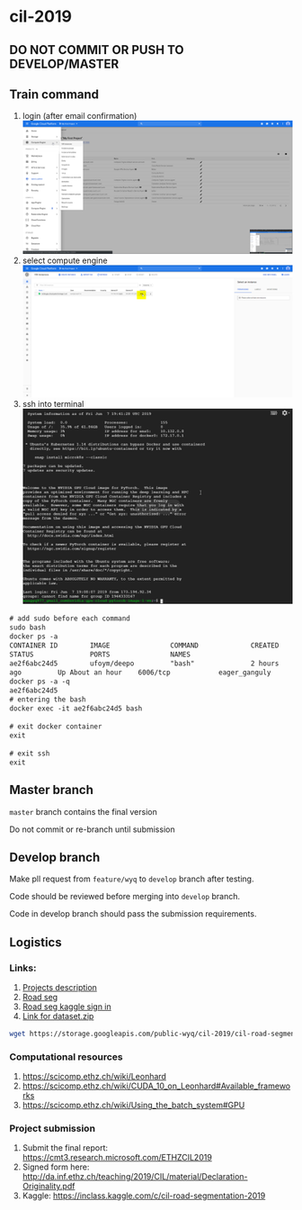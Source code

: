 # cil-2019

## __DO NOT COMMIT OR PUSH TO DEVELOP/MASTER__

## Train command

1. login (after email confirmation) ![login](gcp-login.png)
2. select compute engine ![gcp-gce](gcp-gce.png)
3. ssh into terminal ![gce-ssh](gce-ssh.png)


```shell
# add sudo before each command
sudo bash
docker ps -a 
CONTAINER ID        IMAGE               COMMAND             CREATED             STATUS              PORTS               NAMES
ae2f6abc24d5        ufoym/deepo         "bash"              2 hours ago         Up About an hour    6006/tcp            eager_ganguly
docker ps -a -q
ae2f6abc24d5
# entering the bash
docker exec -it ae2f6abc24d5 bash

# exit docker container
exit

# exit ssh
exit
```

## Master branch

`master` branch contains the final version

Do not commit or re-branch until submission

## Develop branch


Make pll request from `feature/wyq` to `develop` branch after testing.

Code should be reviewed before merging into `develop` branch.

Code in develop branch should pass the submission requirements.

## Logistics

### Links:

1. [Projects description](http://da.inf.ethz.ch/teaching/2019/CIL/project.php)
2. [Road seg](https://inclass.kaggle.com/c/cil-road-segmentation-2019)
3. [Road seg kaggle sign in](https://www.kaggle.com/t/c83d1c6de17c433ca64b3a9174205c44)
4. [Link for dataset.zip](https://storage.googleapis.com/public-wyq/cil-2019/cil-road-segmentation-2019.zip)

```bash
wget https://storage.googleapis.com/public-wyq/cil-2019/cil-road-segmentation-2019.zip
```

### Computational resources

1. https://scicomp.ethz.ch/wiki/Leonhard
2. https://scicomp.ethz.ch/wiki/CUDA_10_on_Leonhard#Available_frameworks
3. https://scicomp.ethz.ch/wiki/Using_the_batch_system#GPU

### Project submission

1. Submit the final report: https://cmt3.research.microsoft.com/ETHZCIL2019
2. Signed form here: http://da.inf.ethz.ch/teaching/2019/CIL/material/Declaration-Originality.pdf
3. Kaggle: https://inclass.kaggle.com/c/cil-road-segmentation-2019
